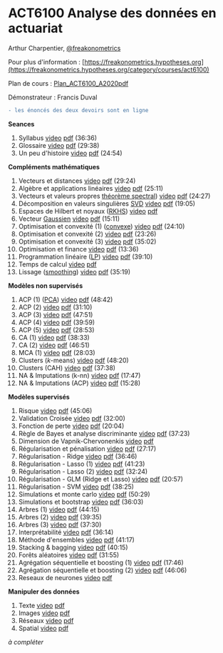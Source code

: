 # ACT6100 Analyse des données en actuariat 

Arthur Charpentier, [@freakonometrics](https://twitter.com/freakonometrics)

Pour plus d'information : [https://freakonometrics.hypotheses.org](https://freakonometrics.hypotheses.org/category/courses/act6100)

Plan de cours : [Plan_ACT6100_A2020pdf](/docs/STT6100_A2020_Plan_de_Cours.pdf)

Démonstrateur : Francis Duval 

```diff
- les énoncés des deux devoirs sont en ligne
```

**Seances**

1. Syllabus <a href="https://www.youtube.com/watch?v=mnk3jYSYUXU&list=PLCrFTE7Gu_3Q7HOyQ7iMgXUY6EFalfng2&index=2&t=0s">video</a> <a href="https://github.com/freakonometrics/ACT6100/blob/master/slides/ACT6100_A2020_INTRO_1.pdf">pdf</a> (36:36) <br /> 
2. Glossaire <a href="https://www.youtube.com/watch?v=QFzzYKsQmMc&list=PLCrFTE7Gu_3Q7HOyQ7iMgXUY6EFalfng2&index=3&t=0s">video</a> <a href="https://github.com/freakonometrics/ACT6100/blob/master/slides/ACT6100_A2020_INTRO_2.pdf">pdf</a> (29:38) <br /> 
3. Un peu d'histoire <a href="https://www.youtube.com/watch?v=Lc7MjWcjk9Q&list=PLCrFTE7Gu_3Q7HOyQ7iMgXUY6EFalfng2&index=4&t=0s">video</a> <a href="https://github.com/freakonometrics/ACT6100/blob/master/slides/ACT6100_A2020_INTRO_3.pdf">pdf</a> (24:54) <br /> 

**Compléments mathématiques**  

1. Vecteurs et distances <a href="https://www.youtube.com/watch?v=fh3xzt4V4fs&list=PLCrFTE7Gu_3Q7HOyQ7iMgXUY6EFalfng2&index=4">video</a> <a href="https://github.com/freakonometrics/ACT6100/blob/master/slides/ACT6100_A2020_RAP_1.pdf">pdf</a> (29:24) <br /> 
2. Algèbre et applications linéaires <a href="https://www.youtube.com/watch?v=n5aFdeFZ-w8&list=PLCrFTE7Gu_3Q7HOyQ7iMgXUY6EFalfng2&index=5">video</a> <a href="https://github.com/freakonometrics/ACT6100/blob/master/slides/ACT6100_A2020_RAP_2.pdf">pdf</a> (25:11) <br /> 
3. Vecteurs et valeurs propres [théorème spectral](https://en.wikipedia.org/wiki/Spectral_theorem)) <a href="https://www.youtube.com/watch?v=FXTYEqXvscc&list=PLCrFTE7Gu_3Q7HOyQ7iMgXUY6EFalfng2&index=6">video</a> <a href="https://github.com/freakonometrics/ACT6100/blob/master/slides/ACT6100_A2020_RAP_3.pdf">pdf</a> (24:27) <br /> 
4. Décomposition en valeurs singulières [SVD](https://en.wikipedia.org/wiki/Singular_value_decomposition) <a href="https://www.youtube.com/watch?v=KHyNUHYSLR0&list=PLCrFTE7Gu_3Q7HOyQ7iMgXUY6EFalfng2&index=8&t=0s">video</a> <a href="https://github.com/freakonometrics/ACT6100/blob/master/slides/ACT6100_A2020_RAP_4.pdf">pdf</a> (19:05) <br /> 
5. Espaces de Hilbert et noyaux ([RKHS](https://en.wikipedia.org/wiki/Reproducing_kernel_Hilbert_space)) <a href="">video</a> <a href="https://github.com/freakonometrics/ACT6100/blob/master/slides/ACT6100_A2020_RAP_5.pdf">pdf</a> <br /> 
6. Vecteur [Gaussien](https://en.wikipedia.org/wiki/Multivariate_normal_distribution) <a href="https://www.youtube.com/watch?v=avtozIeWR5w&list=PLCrFTE7Gu_3Q7HOyQ7iMgXUY6EFalfng2&index=9&t=0s">video</a> <a href="https://github.com/freakonometrics/ACT6100/blob/master/slides/ACT6100_A2020_RAP_6.pdf">pdf</a> (15:11) <br /> 
7. Optimisation et convexité (1) ([convexe](https://en.wikipedia.org/wiki/Convex_set)) <a href="https://www.youtube.com/watch?v=SDve2A6DJNc&list=PLCrFTE7Gu_3Q7HOyQ7iMgXUY6EFalfng2&index=10&t=0s">video</a> <a href="https://github.com/freakonometrics/ACT6100/blob/master/slides/ACT6100_A2020_RAP_7.pdf">pdf</a> (24:10) <br /> 
8. Optimisation et convexité (2) <a href="https://www.youtube.com/watch?v=DdZklWj5vVI&list=PLCrFTE7Gu_3Q7HOyQ7iMgXUY6EFalfng2&index=10">video</a> <a href="https://github.com/freakonometrics/ACT6100/blob/master/slides/ACT6100_A2020_RAP_8.pdf">pdf</a> (23:26) <br /> 
9. Optimisation et convexité (3) <a href="https://www.youtube.com/watch?v=a0_F-Lq_nWc&list=PLCrFTE7Gu_3Q7HOyQ7iMgXUY6EFalfng2&index=11">video</a> <a href="https://github.com/freakonometrics/ACT6100/blob/master/slides/ACT6100_A2020_RAP_9.pdf">pdf</a> (35:02) <br /> 	
10. Optimisation et finance <a href="https://www.youtube.com/watch?v=udqCkSQMFVg&list=PLCrFTE7Gu_3Q7HOyQ7iMgXUY6EFalfng2&index=10&t=0s">video</a> <a href="https://github.com/freakonometrics/ACT6100/blob/master/slides/ACT6100_A2020_RAP_10.pdf">pdf</a> (13:36) <br /> 	
11. Programmation linéaire ([LP](https://en.wikipedia.org/wiki/Linear_programming)) <a href="https://www.youtube.com/watch?v=J4JJXBOMfcg&list=PLCrFTE7Gu_3Q7HOyQ7iMgXUY6EFalfng2&index=11&t=0s">video</a> <a href="https://github.com/freakonometrics/ACT6100/blob/master/slides/ACT6100_A2020_RAP_11.pdf">pdf</a> (39:10) <br /> 
12. Temps de calcul <a href="">video</a> <a href="https://github.com/freakonometrics/ACT6100/blob/master/slides/ACT6100_A2020_RAP_12.pdf">pdf</a> <br /> 
13. Lissage ([smoothing](https://en.wikipedia.org/wiki/Smoothing)) <a href="https://www.youtube.com/watch?v=EabjW0aykSY&list=PLCrFTE7Gu_3Q7HOyQ7iMgXUY6EFalfng2&index=14">video</a> <a href="https://github.com/freakonometrics/ACT6100/blob/master/slides/ACT6100_A2020_RAP_13.pdf">pdf</a> (35:19) <br /> 
</dd>

**Modèles non supervisés**

1. ACP (1) ([PCA](https://en.wikipedia.org/wiki/Principal_component_analysis)) <a href="https://www.youtube.com/watch?v=iw2GJ6R8ev4&list=PLCrFTE7Gu_3Q7HOyQ7iMgXUY6EFalfng2&index=16&t=0s">video</a> <a href="https://github.com/freakonometrics/ACT6100/blob/master/slides/ACT6100_A2020_NS_1_PCA_total.pdf">pdf</a> (48:42) <br /> 
2. ACP (2) <a href="https://www.youtube.com/watch?v=8eTV7QpF-B4&list=PLCrFTE7Gu_3Q7HOyQ7iMgXUY6EFalfng2&index=17&t=0s">video</a> <a href="https://github.com/freakonometrics/ACT6100/blob/master/slides/ACT6100_A2020_NS_1_PCA_total.pdf">pdf</a> (31:10) <br />	
3. ACP (3) <a href="https://www.youtube.com/watch?v=pNQnZhcC5OA&list=PLCrFTE7Gu_3Q7HOyQ7iMgXUY6EFalfng2&index=18">video</a> <a href="https://github.com/freakonometrics/ACT6100/blob/master/slides/ACT6100_A2020_NS_1_PCA_total.pdf">pdf</a> (47:51) <br />
4. ACP (4) <a href="https://www.youtube.com/watch?v=LopPmiHNDpI&list=PLCrFTE7Gu_3Q7HOyQ7iMgXUY6EFalfng2&index=19">video</a> <a href="https://github.com/freakonometrics/ACT6100/blob/master/slides/ACT6100_A2020_NS_1_PCA_total.pdf">pdf</a> (39:59) <br />
5. ACP (5) <a href="https://www.youtube.com/watch?v=ayNXkJvjMY4&list=PLCrFTE7Gu_3Q7HOyQ7iMgXUY6EFalfng2&index=20">video</a> <a href="https://github.com/freakonometrics/ACT6100/blob/master/slides/ACT6100_A2020_NS_1_PCA_total.pdf">pdf</a> (28:53) <br />
6. CA (1) <a href="https://www.youtube.com/watch?v=W3SvB75ZyWU&list=PLCrFTE7Gu_3Q7HOyQ7iMgXUY6EFalfng2&index=20">video</a> <a href="https://github.com/freakonometrics/ACT6100/blob/master/slides/ACT6100_A2020_AFC_total.pdf">pdf</a> (38:33) <br />
7. CA (2) <a href="https://www.youtube.com/watch?v=WanMM7i0Wvw&list=PLCrFTE7Gu_3Q7HOyQ7iMgXUY6EFalfng2&index=21">video</a> <a href="https://github.com/freakonometrics/ACT6100/blob/master/slides/ACT6100_A2020_AFC_total.pdf">pdf</a> (46:51) <br />
8. MCA (1) <a href="https://www.youtube.com/watch?v=wN3SstQsD9M&list=PLCrFTE7Gu_3Q7HOyQ7iMgXUY6EFalfng2&index=22">video</a> <a href="https://github.com/freakonometrics/ACT6100/blob/master/slides/ACT6100_A2020_AFC_total.pdf">pdf</a> (28:03) <br />
9. Clusters (*k*-means) <a href="https://www.youtube.com/watch?v=MjjAJTqYb0c&list=PLCrFTE7Gu_3Q7HOyQ7iMgXUY6EFalfng2&index=24">video</a> <a href="https://github.com/freakonometrics/ACT6100/blob/master/slides/ACT6100_A2020_clusters_total.pdf">pdf</a> (48:20) <br />
10. Clusters (CAH) <a href="https://www.youtube.com/watch?v=lvm42akVgpo&list=PLCrFTE7Gu_3Q7HOyQ7iMgXUY6EFalfng2&index=24">video</a> <a href="https://github.com/freakonometrics/ACT6100/blob/master/slides/ACT6100_A2020_clusters_total.pdf">pdf</a> (37:38) <br />
11. NA & Imputations (k-nn) <a href="https://www.youtube.com/watch?v=vG3vk7-Wexw&list=PLCrFTE7Gu_3Q7HOyQ7iMgXUY6EFalfng2&index=23">video</a> <a href="https://github.com/freakonometrics/ACT6100/blob/master/slides/ACT6100_A2020_NonSup_4.pdf">pdf</a> (17:47) <br />
12. NA & Imputations (ACP) <a href="https://www.youtube.com/watch?v=Tgiqjpo6_QY&list=PLCrFTE7Gu_3Q7HOyQ7iMgXUY6EFalfng2&index=26">video</a> <a href="https://github.com/freakonometrics/ACT6100/blob/master/slides/ACT6100_A2020_NonSup_5.pdf">pdf</a> (15:28) <br />

**Modèles supervisés**

1. Risque <a href="https://www.youtube.com/watch?v=xVj__fbqMEM&list=PLCrFTE7Gu_3Q7HOyQ7iMgXUY6EFalfng2&index=27">video</a> <a href="https://github.com/freakonometrics/ACT6100/blob/master/slides/ACT6100_A2020_Sup_1.pdf">pdf</a> (45:06) <br />
2. Validation Croisée <a href="https://www.youtube.com/watch?v=X0WFJraqv7w&list=PLCrFTE7Gu_3Q7HOyQ7iMgXUY6EFalfng2&index=28">video</a> <a href="https://github.com/freakonometrics/ACT6100/blob/master/slides/ACT6100_A2020_Sup_2.pdf">pdf</a> (32:00) <br />
3. Fonction de perte <a href="https://www.youtube.com/watch?v=Xt_YiM9JaoQ&list=PLCrFTE7Gu_3Q7HOyQ7iMgXUY6EFalfng2&index=29">video</a> <a href="https://github.com/freakonometrics/ACT6100/blob/master/slides/ACT6100_A2020_Sup_3.pdf">pdf</a> (20:04) <br />
4. Règle de Bayes et analyse discriminante <a href="https://www.youtube.com/watch?v=qMnTrnT_Kpk&list=PLCrFTE7Gu_3Q7HOyQ7iMgXUY6EFalfng2&index=30">video</a> <a href="https://github.com/freakonometrics/ACT6100/blob/master/slides/ACT6100_A2020_Sup_4.pdf">pdf</a> (37:23) <br />
5. Dimension de Vapnik-Chervonenkis <a href="">video</a> <a href="https://github.com/freakonometrics/ACT6100/blob/master/slides/ACT6100_A2020_Sup_5.pdf">pdf</a> <br />
6. Régularisation et pénalisation <a href="https://www.youtube.com/watch?v=DN6p2ruEJes&list=PLCrFTE7Gu_3Q7HOyQ7iMgXUY6EFalfng2&index=31">video</a> <a href="https://github.com/freakonometrics/ACT6100/blob/master/slides/ACT6100_A2020_Sup_6.pdf">pdf</a> (27:17) <br />
6. Régularisation - Ridge <a href="https://www.youtube.com/watch?v=0PZtJSw47-Q&list=PLCrFTE7Gu_3Q7HOyQ7iMgXUY6EFalfng2&index=32">video</a> <a href="https://github.com/freakonometrics/ACT6100/blob/master/slides/ACT6100_A2020_Sup_6.pdf">pdf</a> (36:46) <br />
7. Régularisation - Lasso (1) <a href="https://www.youtube.com/watch?v=T6ksy16rTNg&list=PLCrFTE7Gu_3Q7HOyQ7iMgXUY6EFalfng2&index=33">video</a> <a href="https://github.com/freakonometrics/ACT6100/blob/master/slides/ACT6100_A2020_Sup_6.pdf">pdf</a> (41:23) <br />
7. Régularisation - Lasso (2) <a href="https://www.youtube.com/watch?v=UwCg6_uAxPk&list=PLCrFTE7Gu_3Q7HOyQ7iMgXUY6EFalfng2&index=34">video</a> <a href="https://github.com/freakonometrics/ACT6100/blob/master/slides/ACT6100_A2020_Sup_6.pdf">pdf</a> (32:24) <br />
8. Régularisation - GLM (Ridge et Lasso) <a href="https://www.youtube.com/watch?v=KEvYoHDke3I&list=PLCrFTE7Gu_3Q7HOyQ7iMgXUY6EFalfng2&index=35">video</a> <a href="https://github.com/freakonometrics/ACT6100/blob/master/slides/ACT6100_A2020_Sup_7.pdf">pdf</a> (20:57) <br />
8. Régularisation - SVM <a href="https://www.youtube.com/watch?v=OKlMlnuvgho&list=PLCrFTE7Gu_3Q7HOyQ7iMgXUY6EFalfng2&index=36">video</a> <a href="https://github.com/freakonometrics/ACT6100/blob/master/slides/ACT6100_A2020_Sup_8.pdf">pdf</a> (38:25) <br />
10. Simulations et monte carlo <a href="https://www.youtube.com/watch?v=dvCUmVa90T8&list=PLCrFTE7Gu_3Q7HOyQ7iMgXUY6EFalfng2&index=37">video</a> <a href="https://github.com/freakonometrics/ACT6100/blob/master/slides/ACT6100_A2020_Sup_9.pdf">pdf</a> (50:29) <br />
10. Simulations et bootstrap <a href="">video</a> <a href="https://github.com/freakonometrics/ACT6100/blob/master/slides/ACT6100_A2020_Sup_9.pdf">pdf</a> (36:03)  <br />
11. Arbres (1) <a href="https://www.youtube.com/watch?v=GZyawtEJ69c&list=PLCrFTE7Gu_3Q7HOyQ7iMgXUY6EFalfng2&index=39">video</a> <a href="https://github.com/freakonometrics/ACT6100/blob/master/slides/ACT6100_A2020_Sup_10.pdf">pdf</a> (44:15) <br />
12. Arbres (2) <a href="https://www.youtube.com/watch?v=Db-l83hIjQA&list=PLCrFTE7Gu_3Q7HOyQ7iMgXUY6EFalfng2&index=40">video</a> <a href="https://github.com/freakonometrics/ACT6100/blob/master/slides/ACT6100_A2020_Sup_10.pdf">pdf</a> (39:35) <br />
13. Arbres (3) <a href="https://www.youtube.com/watch?v=0Pmpz_pit3c&list=PLCrFTE7Gu_3Q7HOyQ7iMgXUY6EFalfng2&index=41">video</a> <a href="https://github.com/freakonometrics/ACT6100/blob/master/slides/ACT6100_A2020_Sup_10.pdf">pdf</a> (37:30) <br />
12. Interprétabilité <a href="https://www.youtube.com/watch?v=ZqI5W6ETRnU&list=PLCrFTE7Gu_3Q7HOyQ7iMgXUY6EFalfng2&index=42">video</a> <a href="https://github.com/freakonometrics/ACT6100/blob/master/slides/ACT6100_A2020_Sup_11.pdf">pdf</a> (36:14) <br />
15. Méthode d'ensembles <a href="https://www.youtube.com/watch?v=5Q0aImFru4U&list=PLCrFTE7Gu_3Q7HOyQ7iMgXUY6EFalfng2&index=43">video</a> <a href="https://github.com/freakonometrics/ACT6100/blob/master/slides/ACT6100_A2020_Sup_12.pdf">pdf</a> (41:17) <br/>
15. Stacking & bagging <a href="https://www.youtube.com/watch?v=VOaLT27VpJc&list=PLCrFTE7Gu_3Q7HOyQ7iMgXUY6EFalfng2&index=44">video</a> <a href="https://github.com/freakonometrics/ACT6100/blob/master/slides/ACT6100_A2020_Sup_12.pdf">pdf</a> (40:15) <br/>
14. Forêts aléatoires <a href="https://www.youtube.com/watch?v=rq9k26hJYwc&list=PLCrFTE7Gu_3Q7HOyQ7iMgXUY6EFalfng2&index=45">video</a> <a href="https://github.com/freakonometrics/ACT6100/blob/master/slides/ACT6100_A2020_Sup_12.pdf">pdf</a> (31:55) <br />
15. Agrégation séquentielle et boosting (1) <a href="https://www.youtube.com/watch?v=mHR2UKuE1hw&list=PLCrFTE7Gu_3Q7HOyQ7iMgXUY6EFalfng2&index=46">video</a> <a href="https://github.com/freakonometrics/ACT6100/blob/master/slides/ACT6100_A2020_Sup_13.pdf">pdf</a> (17:46) <br />
15. Agrégation séquentielle et boosting (2) <a href="https://www.youtube.com/watch?v=s8WJEflWWYo&list=PLCrFTE7Gu_3Q7HOyQ7iMgXUY6EFalfng2&index=47">video</a> <a href="https://github.com/freakonometrics/ACT6100/blob/master/slides/ACT6100_A2020_Sup_13.pdf">pdf</a> (46:06) <br />
16. Reseaux de neurones <a href="">video</a> <a href="">pdf</a> <br />

**Manipuler des données**

1. Texte <a href="">video</a> <a href="">pdf</a> <br />
2. Images <a href="">video</a> <a href="">pdf</a> <br />
3. Réseaux <a href="">video</a> <a href="">pdf</a> <br />
4. Spatial <a href="">video</a> <a href="">pdf</a> <br />

*à compléter*


